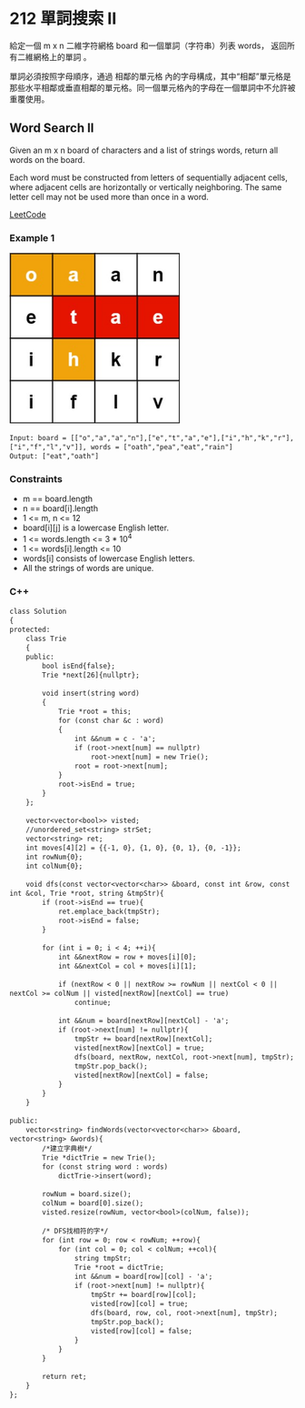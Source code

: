 # 212 單詞搜索 II

給定一個 m x n 二維字符網格 board 和一個單詞（字符串）列表 words， 返回所有二維網格上的單詞 。

單詞必須按照字母順序，通過 相鄰的單元格 內的字母構成，其中“相鄰”單元格是那些水平相鄰或垂直相鄰的單元格。同一個單元格內的字母在一個單詞中不允許被重覆使用。

##   Word Search II
Given an m x n board of characters and a list of strings words, return all words on the board.

Each word must be constructed from letters of sequentially adjacent cells, where adjacent cells are horizontally or vertically neighboring. The same letter cell may not be used more than once in a word.

[LeetCode](https://leetcode.cn/problems/word-search-ii/)


### Example 1

<img src="img/212_1.jpg" width = "300"/>

```
Input: board = [["o","a","a","n"],["e","t","a","e"],["i","h","k","r"],["i","f","l","v"]], words = ["oath","pea","eat","rain"]
Output: ["eat","oath"]
```

### Constraints

* m == board.length
* n == board[i].length
* 1 <= m, n <= 12
* board[i][j] is a lowercase English letter.
* 1 <= words.length <= 3 * 10<sup>4</sup>
* 1 <= words[i].length <= 10
* words[i] consists of lowercase English letters.
* All the strings of words are unique.



### C++ 

```
class Solution
{
protected:
    class Trie
    {
    public:
        bool isEnd{false};
        Trie *next[26]{nullptr};

        void insert(string word)
        {
            Trie *root = this;
            for (const char &c : word)
            {
                int &&num = c - 'a';
                if (root->next[num] == nullptr)
                    root->next[num] = new Trie();
                root = root->next[num];
            }
            root->isEnd = true;
        }
    };

    vector<vector<bool>> visted;
    //unordered_set<string> strSet;
    vector<string> ret;
    int moves[4][2] = {{-1, 0}, {1, 0}, {0, 1}, {0, -1}};
    int rowNum{0};
    int colNum{0};

    void dfs(const vector<vector<char>> &board, const int &row, const int &col, Trie *root, string &tmpStr){
        if (root->isEnd == true){
            ret.emplace_back(tmpStr);
            root->isEnd = false;
        }

        for (int i = 0; i < 4; ++i){
            int &&nextRow = row + moves[i][0];
            int &&nextCol = col + moves[i][1];

            if (nextRow < 0 || nextRow >= rowNum || nextCol < 0 || nextCol >= colNum || visted[nextRow][nextCol] == true)
                continue;

            int &&num = board[nextRow][nextCol] - 'a';
            if (root->next[num] != nullptr){
                tmpStr += board[nextRow][nextCol];
                visted[nextRow][nextCol] = true;
                dfs(board, nextRow, nextCol, root->next[num], tmpStr);
                tmpStr.pop_back();
                visted[nextRow][nextCol] = false;
            }
        }
    }

public:
    vector<string> findWords(vector<vector<char>> &board, vector<string> &words){
        /*建立字典樹*/
        Trie *dictTrie = new Trie();
        for (const string word : words)
            dictTrie->insert(word);

        rowNum = board.size();
        colNum = board[0].size();
        visted.resize(rowNum, vector<bool>(colNum, false));

        /* DFS找相符的字*/
        for (int row = 0; row < rowNum; ++row){
            for (int col = 0; col < colNum; ++col){
                string tmpStr;
                Trie *root = dictTrie;
                int &&num = board[row][col] - 'a';
                if (root->next[num] != nullptr){
                    tmpStr += board[row][col];
                    visted[row][col] = true;
                    dfs(board, row, col, root->next[num], tmpStr);
                    tmpStr.pop_back();
                    visted[row][col] = false;
                }
            }
        }

        return ret;
    }
};
```

